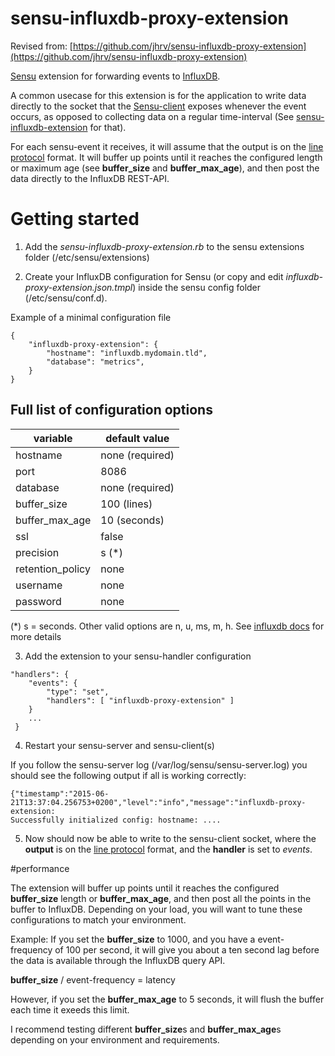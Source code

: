 sensu-influxdb-proxy-extension
==============================

Revised from: [https://github.com/jhrv/sensu-influxdb-proxy-extension](https://github.com/jhrv/sensu-influxdb-proxy-extension)


[Sensu](https://sensuapp.org/) extension for forwarding events to [InfluxDB](https://influxdb.com/). 

A common usecase for this extension is for the application to write data directly to the socket that the [Sensu-client](https://sensuapp.org/docs/latest/clients#client-socket-input) exposes whenever the event occurs, as opposed to collecting data on a regular time-interval (See [sensu-influxdb-extension](https://github.com/jhrv/sensu-influxdb-extension/) for that).

For each sensu-event it receives, it will assume that the output is on the [line protocol](https://influxdb.com/docs/v0.9/write_protocols/line.html) format. It will buffer up points until it reaches the configured length or maximum age (see **buffer_size** and **buffer_max_age**), and then post the data directly to the InfluxDB REST-API.

# Getting started

1) Add the *sensu-influxdb-proxy-extension.rb* to the sensu extensions folder (/etc/sensu/extensions)

2) Create your InfluxDB configuration for Sensu (or copy and edit *influxdb-proxy-extension.json.tmpl*) inside the sensu config folder (/etc/sensu/conf.d). 

Example of a minimal configuration file
```
{
    "influxdb-proxy-extension": {
        "hostname": "influxdb.mydomain.tld",
        "database": "metrics",
    }
}
```

## Full list of configuration options

| variable          | default value         |
| ----------------- | --------------------- |
| hostname          |       none (required) |
| port              |                  8086 | 
| database          |       none (required) |
| buffer_size       |           100 (lines) |
| buffer_max_age    |          10 (seconds) |
| ssl               |                 false |
| precision         |                 s (*) |
| retention_policy  |                  none |
| username          |                  none |
| password          |                  none |

(*) s = seconds. Other valid options are n, u, ms, m, h. See [influxdb docs](https://influxdb.com/docs/v0.9/write_protocols/write_syntax.html) for more details


3) Add the extension to your sensu-handler configuration 

```
"handlers": {
    "events": {
        "type": "set",
        "handlers": [ "influxdb-proxy-extension" ]        
    }
    ...
 }

```

4) Restart your sensu-server and sensu-client(s)


If you follow the sensu-server log (/var/log/sensu/sensu-server.log) you should see the following output if all is working correctly:

```
{"timestamp":"2015-06-21T13:37:04.256753+0200","level":"info","message":"influxdb-proxy-extension:
Successfully initialized config: hostname: ....
```

5) Now should now be able to write to the sensu-client socket, where the **output** is on the [line protocol](https://influxdb.com/docs/v0.9/write_protocols/line.html) format, and the **handler** is set to *events*.

#performance

The extension will buffer up points until it reaches the configured **buffer_size** length or **buffer_max_age**, and then post all the points in the buffer to InfluxDB. 
Depending on your load, you will want to tune these configurations to match your environment.

Example:
If you set the **buffer_size** to 1000, and you have a event-frequency of 100 per second, it will give you about a ten second lag before the data is available through the InfluxDB query API.

**buffer_size** / event-frequency = latency 

However, if you set the **buffer_max_age** to 5 seconds, it will flush the buffer each time it exeeds this limit.

I recommend testing different **buffer_size**s and **buffer_max_age**s depending on your environment and requirements.
